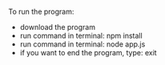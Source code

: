 To run the program:

- download the program
- run command in terminal: npm install
- run command in terminal: node app.js
- if you want to end the program, type: exit
